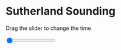 <h1>Sutherland Sounding</h1>
<p>Drag the slider to change the time</p>

<div class="slidecontainer">
<input oninput='setImage(this)' class="slider" type="range" min="0" max="2" value="0" step="1" />
<img id='img'/>
</div>

<script>
var img = document.getElementById('img');
var img_array = ['/assets/images/skwt/skd_sul_wrfout_d01_2020-06-04_12:00:00.png',
'/assets/images/skwt/skd_sul_wrfout_d01_2020-06-04_18:00:00.png',];
function setImage(obj)
{
        var value = obj.value;
        img.src = img_array[value];

}
</script>
